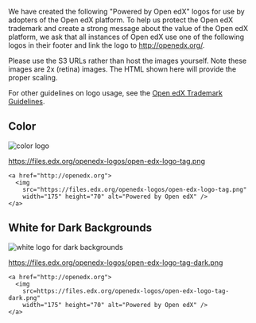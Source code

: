 We have created the following "Powered by Open edX" logos for use by adopters of the Open edX platform.  To help us protect the Open edX trademark and create a strong message about the value of the Open edX platform,
we ask that all instances of Open edX use one of the following logos in their footer and link the logo to <http://openedx.org/>.

Please use the S3 URLs rather than host the images yourself.  Note these images are 2x (retina) images. The HTML shown here will provide the proper scaling.

For other guidelines on logo usage, see the [Open edX Trademark Guidelines](https://www.edx.org/trademarks).

## Color

![color logo](https://files.edx.org/openedx-logos/open-edx-logo-tag.png)

<https://files.edx.org/openedx-logos/open-edx-logo-tag.png>

```
<a href="http://openedx.org">
  <img 
    src="https://files.edx.org/openedx-logos/open-edx-logo-tag.png"
    width="175" height="70" alt="Powered by Open edX" />
</a>
```

## White for Dark Backgrounds
![white logo for dark backgrounds](https://files.edx.org/openedx-logos/open-edx-logo-tag-dark.png)

<https://files.edx.org/openedx-logos/open-edx-logo-tag-dark.png>

```
<a href="http://openedx.org">
  <img 
    src=https://files.edx.org/openedx-logos/open-edx-logo-tag-dark.png"
    width="175" height="70" alt="Powered by Open edX" />
</a>
```
